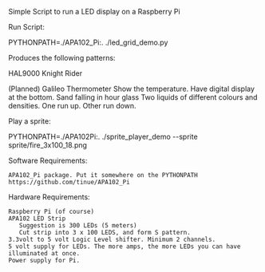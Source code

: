
Simple Script to run a LED display on a Raspberry Pi

Run Script:

   PYTHONPATH=./APA102_Pi:. ./led_grid_demo.py

Produces the following patterns:

  HAL9000
  Knight Rider

  (Planned)
  Galileo Thermometer
    Show the temperature. Have digital display at the bottom.
  Sand falling in hour glass
  Two liquids of different colours and densities. One run up. Other run down.



Play a sprite:

   PYTHONPATH=./APA102Pi:. ./sprite_player_demo --sprite sprite/fire_3x100_18.png


Software Requirements:

    APA102_Pi package. Put it somewhere on the PYTHONPATH
    https://github.com/tinue/APA102_Pi

Hardware Requirements:

    Raspberry Pi (of course)
    APA102 LED Strip
       Suggestion is 300 LEDs (5 meters)
       Cut strip into 3 x 100 LEDS, and form S pattern.
    3.3volt to 5 volt Logic Level shifter. Minimum 2 channels.
    5 volt supply for LEDs. The more amps, the more LEDs you can have illuminated at once.
    Power supply for Pi.

